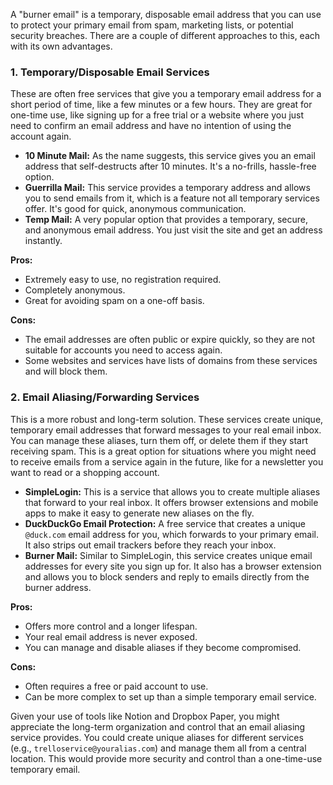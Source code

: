 A "burner email" is a temporary, disposable email address that you can use to protect your primary email from spam, marketing lists, or potential security breaches. There are a couple of different approaches to this, each with its own advantages.

### 1. Temporary/Disposable Email Services

These are often free services that give you a temporary email address for a short period of time, like a few minutes or a few hours. They are great for one-time use, like signing up for a free trial or a website where you just need to confirm an email address and have no intention of using the account again.

* **10 Minute Mail:** As the name suggests, this service gives you an email address that self-destructs after 10 minutes. It's a no-frills, hassle-free option.
* **Guerrilla Mail:** This service provides a temporary address and allows you to send emails from it, which is a feature not all temporary services offer. It's good for quick, anonymous communication.
* **Temp Mail:** A very popular option that provides a temporary, secure, and anonymous email address. You just visit the site and get an address instantly.

**Pros:**
* Extremely easy to use, no registration required.
* Completely anonymous.
* Great for avoiding spam on a one-off basis.

**Cons:**
* The email addresses are often public or expire quickly, so they are not suitable for accounts you need to access again.
* Some websites and services have lists of domains from these services and will block them.

### 2. Email Aliasing/Forwarding Services

This is a more robust and long-term solution. These services create unique, temporary email addresses that forward messages to your real email inbox. You can manage these aliases, turn them off, or delete them if they start receiving spam. This is a great option for situations where you might need to receive emails from a service again in the future, like for a newsletter you want to read or a shopping account.

* **SimpleLogin:** This is a service that allows you to create multiple aliases that forward to your real inbox. It offers browser extensions and mobile apps to make it easy to generate new aliases on the fly.
* **DuckDuckGo Email Protection:** A free service that creates a unique `@duck.com` email address for you, which forwards to your primary email. It also strips out email trackers before they reach your inbox.
* **Burner Mail:** Similar to SimpleLogin, this service creates unique email addresses for every site you sign up for. It also has a browser extension and allows you to block senders and reply to emails directly from the burner address.

**Pros:**
* Offers more control and a longer lifespan.
* Your real email address is never exposed.
* You can manage and disable aliases if they become compromised.

**Cons:**
* Often requires a free or paid account to use.
* Can be more complex to set up than a simple temporary email service.

Given your use of tools like Notion and Dropbox Paper, you might appreciate the long-term organization and control that an email aliasing service provides. You could create unique aliases for different services (e.g., `trelloservice@youralias.com`) and manage them all from a central location. This would provide more security and control than a one-time-use temporary email.